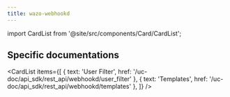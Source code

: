 ```yaml
---
title: wazo-webhookd
---
```


import CardList from '@site/src/components/Card/CardList';

## Specific documentations

<CardList
  items={[
    { text: 'User Filter', href: '/uc-doc/api_sdk/rest_api/webhookd/user_filter' },
    { text: 'Templates', href: '/uc-doc/api_sdk/rest_api/webhookd/templates' },
  ]}
/>

